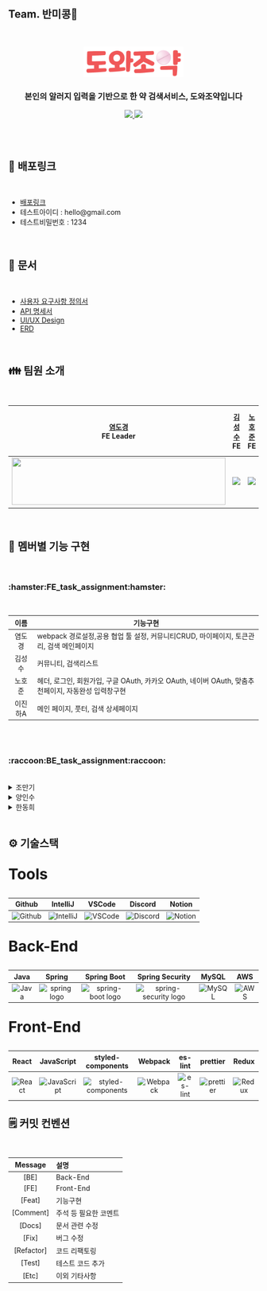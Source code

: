 <h2>Team. 반미콩🥙</h2>
<br/>
<div align="center">
<br/>
<img src="client/public/logo.png" style="width:200px;"/>
<br/>
<h3> 본인의 알러지 입력을 기반으로 한 약 검색서비스, 도와조약입니다 </h3>	
<p align='center'>
  <a href="https://github.com/codestates-seb/seb43_main_009/issues">
    <img src="https://img.shields.io/badge/IDEA%20ISSUE%20-%23F7DF1E.svg?&style=for-the-badge&&logoColor=white"/>
  </a>
  <a href="https://www.dowajoyak.store" target="_blank">
    <img src="https://img.shields.io/badge/DEMO%20-%234FC08D.svg?&style=for-the-badge&&logoColor=white"/>
  </a>
</p>
<br/>
</div>
<br>

<h2> 🔗 배포링크 </h2>
<br/>
<ul>
   <li><a href="https://www.dowajoyak.store" target="_blank">배포링크 </a>
   <li>테스트아이디 : hello@gmail.com </li>
   <li>테스트비밀번호 : 1234</li>
</ul>
<br/>
<h2> 💼 문서 </h2>
<br/>
<ul>
   <li><a href="https://docs.google.com/spreadsheets/d/17Q39IjxK8O79CnEZ6XcHj8lsbarEj6Fc4DlTW_tKggg/edit?usp=sharing" target="_blank">사용자 요구사항 정의서</a>
   <li><a href="https://docs.google.com/spreadsheets/d/1CUPt0x8gKh97rYzg2F48SPbh83m-5zFZFi5pKde51R8/edit?usp=sharing" target="_blank">API 명세서 </a>
   <li><a href="https://www.figma.com/file/M4aYo41q8IRlMjVBHeku7u/%EB%8F%84%EC%99%80%EC%A1%B0%EC%95%BD?type=design&node-id=0%3A1&t=hDW9kJgniAdpezfv-1" target="_blank">UI/UX Design </a>
   <li><a href="https://ibb.co/0YGTYMG">ERD</a></a>
</ul>
<br>

<h2>👪 팀원 소개</h2>
<br/>
<div align="center">

|<a href="https://github.com/yeomdogyeong"> 염도경 </a><br>FE Leader|<a href="https://github.com/ggggggggithub"> 김성수 </a><br>FE|<a href="https://github.com/nowaveosu"> 노호준 </a><br>FE|<a href="https://github.com/wlsljh0516"> 이진하A </a><br>FE|<a href="https://github.com/Sniij"> 조만기 </a><br>BE Leader|<a href="https://github.com/insooY"> 양인수 </a><br>BE|<a href="https://github.com/Gitdonghee"> 한동희 </a><br>BE|
|---|---|---|---|---|---|---|
|<img width="430px" height="95px" src="https://user-images.githubusercontent.com/82639552/235307158-1cb6146d-53a1-4c06-9f8e-9ab3b6557199.jpg"/>|<img width="550px" src="https://user-images.githubusercontent.com/82639552/235307301-f1f52c06-781b-43ff-9493-d9e69c7ea118.jpg"/>|<img width="550px" src="https://user-images.githubusercontent.com/82639552/235307316-087601a2-bf93-4bf3-a7b1-b128243ef242.jpg"/>|<img width="550px" src="https://user-images.githubusercontent.com/82639552/235307329-5a37c265-ec9d-4a63-acd3-e3d5f69068b0.jpg"/>|<img width="430px" src="https://user-images.githubusercontent.com/82639552/235307385-877084c4-1a4d-4b61-9c2c-eec712e6bb3e.jpg"/>|<img width="500px" src="https://user-images.githubusercontent.com/82639552/235307351-71145bf5-c902-434b-90e3-9563385b9c71.jpg"/>|<img width="500px" src="https://user-images.githubusercontent.com/82639552/235307360-cd8e5f1d-ee0c-4295-bad2-278d072ccd5e.jpg"/>|


</div>



<br>
<h2>🚩 멤버별 기능 구현</h2>
<br/>
<div align="center">

</div>

<h3>:hamster:FE_task_assignment:hamster:</h3>
<br>

|이름|기능구현|
|:---:|---|
|염도경|webpack 경로설정,공용 협업 툴 설정, 커뮤니티CRUD, 마이페이지, 토큰관리, 검색 메인페이지|
|김성수|커뮤니티, 검색리스트|
|노호준|헤더, 로그인, 회원가입, 구글 OAuth, 카카오 OAuth, 네이버 OAuth,  맞춤추천페이지, 자동완성 입력창구현|
|이진하A|메인 페이지, 풋터, 검색 상세페이지|



<br><br>


<h3>:raccoon:BE_task_assignment:raccoon:</h3>
<br>


<details>
<summary>조만기</summary>
<div markdown="1">       

- OAuth2(Google) 구현<br/>
- Spring Security configuration (For login, signup) <br/>
- CORS configuration(security+S3)<br/>
- JWT 구현 <br/>
- OAuth2 + JWT 통합 <br/>
- Refresh token을 통한 access token 재발급 API 구현<br/>
- 외부 API 연동 후 커스텀하여 약 검색 API 구현 <br/>
- 사용자 정보를 검색 데이터와 매핑시켜 사용자에 따라 보여지는 검색 데이터 가공 <br/>
- JSON parsing service 구현<br/>
- S3 버킷에 이미지를 올리는 API 구현 <br/>
- Client와 통신을 위해 기본 배포 환경 configuration(EC2+RDS+S3) <br/>
- 서버 환경 변수 리소스를 Parameter Store와 연동 configuration <br/>
- 배포 도메인 안정성을 위해 https to https deploy configuration(ACM, CloudFront, ELB, Route 53) <br/>
- Github Actions configuration(FE+BE, Code Deploy)<br/>
- AWS IAM 유저 생성 후 권한 설정하여 팀원들이 AWS 서비스에 접속할 수 있도록 configuration
- 커뮤니티 CRUD 기존 부분에서 token 검사를 통한 authorization logic으로 refactoring하여 보안성 높임 <br/>
- 검색 API 기존 부분에서 기능별로 class 분리시켜 서로의 의존성을 떨어뜨리는 refactoring을 통해 유지보수 편의성과 안정성을 높임 <br/>
  
</div>
</details>


<details>
<summary>양인수</summary>
<div markdown="1">       
- OAuth2(Kakao) 구현<br/>
- 커뮤니티 페이지 백앤드 구현 <br/>
</div>
</details>


<details>
<summary>한동희</summary>
<div markdown="1">       
- OAuth2(Naver) 구현<br/>
- Spring Security configuration (For login, signup) <br/>
- JWT 공동 구현 <br/>
- OAuth2 + JWT 통합 <br/>
- Survey 구현 <br/>
- 커뮤니티 게시판 공동 구현 <br/>
</div>
</details>
  </div>

<br/>
<h2>⚙️ 기술스택</h2>
<div>
    <p style="font-weight: bold; font-size:30px">Tools</p>
<table>
  <thead>
    <tr>
      <th align="center"> Github </th>
      <th align="center"> IntelliJ </th>
      <th align="center"> VSCode </th>
      <th align="center"> Discord </th>
      <th align="center"> Notion </th>
    </tr>
  </thead>
  <tbody>
    <tr>
      <td align="center"> <img alt="Github" src="https://user-images.githubusercontent.com/25181517/117201156-9a724800-adec-11eb-9a9d-3cd0f67da4bc.png" width="50"/> </td>
      <td align="center"> <img alt="IntelliJ" src="https://user-images.githubusercontent.com/25181517/192108890-200809d1-439c-4e23-90d3-b090cf9a4eea.png" width="50" > </td>
      <td align="center"> <img alt="VSCode" src="https://i.ibb.co/SwMG1sf/download-9.png" width="50"> </td>
      <td align="center"> <img alt="Discord" src="https://i.ibb.co/QDLgLdS/discord-logo-discord-icon-transparent-free-png.webp" width="70"></td>
      <td align="center"> <img alt="Notion" src="https://i.ibb.co/JyMLRY8/Notion-app-logo.png" width="50"> </td>
    </tr>
  </tbody>
</table>
    <p style="font-weight: bold; font-size:30px">Back-End</p>
<table>
  <thead>
    <tr>
      <th align="center"> Java </th>
      <th align="center"> Spring </th>
      <th align="center"> Spring Boot </th>
      <th align="center"> Spring Security </th>
      <th align="center"> MySQL </th>
      <th align="center"> AWS </th>
    </tr>
  </thead>
  <tbody>
    <tr>
      <td align="center"> <img  alt="Java" src="https://user-images.githubusercontent.com/25181517/117201156-9a724800-adec-11eb-9a9d-3cd0f67da4bc.png" width="60"/> </td>
      <td align="center"> <img alt="spring logo" src="https://user-images.githubusercontent.com/25181517/117201470-f6d56780-adec-11eb-8f7c-e70e376cfd07.png" width="50" > </td>
      <td align="center"> <img alt="spring-boot logo" src="https://user-images.githubusercontent.com/25181517/183891303-41f257f8-6b3d-487c-aa56-c497b880d0fb.png" width="60"> </td>
      <td align="center"> <img alt="spring-security logo" src="https://i.ibb.co/CWX7HVk/download-7.png" alt="download-7" width="40"></td>
      <td align="center"> <img alt="MySQL" src="https://user-images.githubusercontent.com/25181517/183896128-ec99105a-ec1a-4d85-b08b-1aa1620b2046.png" width="80"> </td>
      <td align="center"> <img alt="AWS" src="https://user-images.githubusercontent.com/25181517/183896132-54262f2e-6d98-41e3-8888-e40ab5a17326.png" width="70"> </td>
    </tr>
  </tbody>
</table>
    <p style="font-weight: bold; font-size:30px">Front-End</p>
<table>
  <thead>
    <tr>
      <th align="center"> React </th>
      <th align="center"> JavaScript </th>
      <th align="center"> styled-components </th>
      <th align="center"> Webpack </th>
      <th align="center"> es-lint </th>
      <th align="center"> prettier </th> 
      <th align="center"> Redux </th>
    </tr>
  </thead>
  <tbody>
    <tr>      
      <td align="center"> <img alt="React" src="https://user-images.githubusercontent.com/25181517/183897015-94a058a6-b86e-4e42-a37f-bf92061753e5.png" width="60"></td>
      <td align="center"> <img alt="JavaScript" src="https://user-images.githubusercontent.com/25181517/117447155-6a868a00-af3d-11eb-9cfe-245df15c9f3f.png" width="60"/> </td>
      <td align="center"> <img alt="styled-components" src="https://i.ibb.co/stW53wm/img1-daumcdn.png" width="60"> </td>
      <td align="center"> <img alt="Webpack" src="https://user-images.githubusercontent.com/25181517/187955008-981340e6-b4cc-441b-80cf-7a5e94d29e7e.png" width="60"> </td>
      <td align="center"> <img alt="es-lint" src="https://i.ibb.co/ypr3Q2s/v-VGFTo-Ha-IT1489115329-cont.png" width="60"> </td>
      <td align="center"> <img alt="prettier" src="https://i.ibb.co/8YTWnTd/25822731.png" width="60"> </td>
      <td align="center"> <img alt="Redux" src="https://user-images.githubusercontent.com/25181517/187896150-cc1dcb12-d490-445c-8e4d-1275cd2388d6.png" width="60"> </td>
    </tr>
  </tbody>
</table>

</div>


<h2>🗒️ 커밋 컨벤션</h2>
<br>

|Message|설명|
|:---:|:---|
|[BE]| Back-End|
|[FE]| Front-End|
|[Feat]| 기능구현|
|[Comment]|주석 등 필요한 코멘트|
|[Docs]|문서 관련 수정|
|[Fix]|버그 수정|
|[Refactor]|코드 리팩토링|
|[Test]|테스트 코드 추가|
|[Etc] |이외 기타사항|
